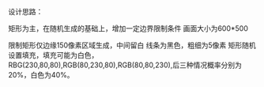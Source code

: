设计思路：

矩形为主，在随机生成的基础上，增加一定边界限制条件
画面大小为600*500

限制矩形仅边缘150像素区域生成，中间留白
线条为黑色，粗细为5像素
矩形随机设置填充，填充可能为白色，RBG(230,80,80),RGB(80,230,80),RGB(80,80,230),后三种情况概率分别为20%，白色为40%。
